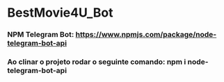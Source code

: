 # BestMovie4U_Bot

### NPM Telegram Bot: https://www.npmjs.com/package/node-telegram-bot-api

### Ao clinar o projeto rodar o seguinte comando: npm i node-telegram-bot-api
